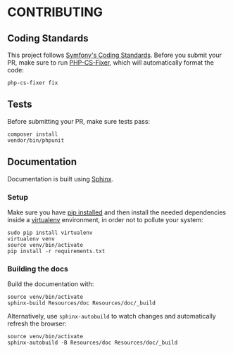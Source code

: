 # CONTRIBUTING
## Coding Standards
This project follows [Symfony's Coding Standards](http://symfony.com/doc/current/contributing/code/standards.html). Before you submit your PR, make sure to run [PHP-CS-Fixer](http://cs.sensiolabs.org), which will automatically format the code:

    php-cs-fixer fix

## Tests
Before submitting your PR, make sure tests pass:

    composer install
    vendor/bin/phpunit

## Documentation
Documentation is built using [Sphinx](http://www.sphinx-doc.org).

### Setup
Make sure you have [pip installed](https://pip.pypa.io/en/stable/installing/) and then install the needed dependencies inside a [virtualenv](https://virtualenv.pypa.io) environment, in order not to pollute your system:

    sudo pip install virtualenv
    virtualenv venv
    source venv/bin/activate
    pip install -r requirements.txt

### Building the docs
Build the documentation with:

    source venv/bin/activate
    sphinx-build Resources/doc Resources/doc/_build

Alternatively, use `sphinx-autobuild` to watch changes and automatically refresh the browser:

    source venv/bin/activate
    sphinx-autobuild -B Resources/doc Resources/doc/_build
